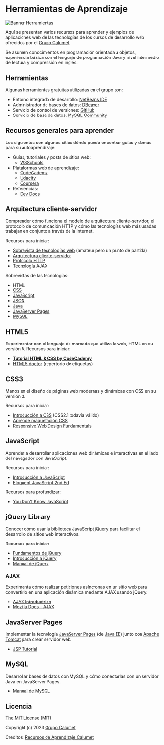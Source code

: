# Herramientas de Aprendizaje

![Banner Herramientas](https://github.com/UntetheredJ/Herramientas-de-Aprendizaje/assets/101756457/96e8a3b4-5d62-4924-b500-52c2a8f60683)

Aquí se presentan varios recursos para aprender y ejemplos de aplicaciones web de las tecnologías de los cursos de desarrollo web ofrecidos por el [Grupo Calumet](http://calumet.uis.edu.co/).

Se asumen conocimientos en programación orientada a objetos, experiencia básica con el lenguaje de programación Java y nivel intermedio de lectura y comprensión en inglés.

## Herramientas
Algunas herramientas gratuitas utilizadas en el grupo son:

- Entorno integrado de desarrollo: [NetBeans IDE](https://netbeans.apache.org/)
- Administrador de bases de datos: [DBeaver](http://dbeaver.io)
- Servicio de control de versiones: [GitHub](http://github.com)
- Servicio de base de datos: [MySQL Community](https://dev.mysql.com/downloads/mysql/)

## Recursos generales para aprender
Los siguientes son algunos sitios dónde puede encontrar guías y demás para su autoaprendizaje:

- Guías, tutoriales y posts de sitios web:
  - [W3Schools](http://www.w3schools.com)
- Plataformas web de aprendizaje:
  - [CodeCademy](http://www.codecademy.com)
  - [Udacity](http://www.udacity.com)
  - [Coursera](http://coursera.org)
- Referencias:
  - [Dev Docs](http://devdocs.io)

## Arquitectura cliente-servidor

Comprender cómo funciona el modelo de arquitectura cliente-servidor, el protocolo de comunicación HTTP y cómo las tecnologías web más usadas trabajan en conjunto a través de la Internet.

Recursos para iniciar:

- [Sobrevista de tecnologías web](https://www.youtube.com/watch?v=3yfxKZWvN8k) (amateur pero un punto de partida)
- [Arquitectura cliente-servidor](http://es.wikipedia.org/wiki/Cliente-servidor)
- [Protocolo HTTP](http://es.wikipedia.org/wiki/Hypertext_Transfer_Protocol)
- [Tecnología AJAX](https://es.wikipedia.org/wiki/AJAX)

Sobrevistas de las tecnologías:

- [HTML](https://es.wikipedia.org/wiki/HTML)
- [CSS](https://es.wikipedia.org/wiki/Hoja_de_estilos_en_cascada)
- [JavaScript](https://es.wikipedia.org/wiki/JavaScript)
- [JSON](https://es.wikipedia.org/wiki/JSON)
- [Java](https://es.wikipedia.org/wiki/Java_(lenguaje_de_programaci%C3%B3n))
- [JavaServer Pages](https://es.wikipedia.org/wiki/JavaServer_Pages)
- [MySQL](https://es.wikipedia.org/wiki/MySQL)


## HTML5

Experimentar con el lenguaje de marcado que utiliza la web, HTML en su versión 5.
Recursos para iniciar:

- **[Tutorial HTML & CSS by CodeCademy](https://www.codecademy.com/tracks/web)**
- [HTML5 doctor](http://html5doctor.com) (repertorio de etiquetas)

## CSS3

Manos en el diseño de páginas web modernas y dinámicas con CSS en su versión 3.

Recursos para iniciar:

- [Introducción a CSS](http://librosweb.es/libro/css) (CSS2.1 todavía válido)
- [Aprende maquetación CSS](http://es.learnlayout.com)
- [Responsive Web Design Fundamentals](https://www.udacity.com/course/responsive-web-design-fundamentals--ud893)

## JavaScript

Aprender a desarrollar aplicaciones web dinámicas e interactivas en el lado del navegador con JavaScript.

Recursos para iniciar:

- [Introducción a JavaScript](https://uniwebsidad.com/libros/javascript)
- [Eloquent JavaScript 2nd Ed](http://eloquentjavascript.net)

Recursos para profundizar:

- [You Don't Know JavaScript](https://github.com/getify/You-Dont-Know-JS)

## jQuery Library

Conocer cómo usar la biblioteca JavaScript [jQuery](http://jquery.com) para facilitar el desarrollo de sitios web interactivos.

Recursos para iniciar:

- [Fundamentos de jQuery](http://librosweb.es/libro/fundamentos_jquery)
- [Introducción a jQuery](http://prhone.blogspot.com/2013/05/introduccion-la-libreria-javascript.html)
- [Manual de jQuery](http://www.desarrolloweb.com/manuales/manual-jquery.html)


### AJAX

Experimenta cómo realizar peticiones asíncronas en un sitio web para convertirlo en una aplicación dinámica mediante AJAX usando jQuery.

- [AJAX Introductrion](https://www.w3schools.com/xml/ajax_intro.asp)
- [Mozilla Docs - AJAX](https://developer.mozilla.org/en-US/docs/Web/Guide/AJAX)


## JavaServer Pages

Implementar la tecnología [JavaServer Pages](https://es.wikipedia.org/wiki/JavaServer_Pages) (de [Java EE](https://es.wikipedia.org/wiki/Java_EE)) junto con [Apache Tomcat](https://es.wikipedia.org/wiki/Tomcat) para crear servidor web.

- [JSP Tutorial](http://www.tutorialspoint.com/jsp)


## MySQL

Desarrollar bases de datos con MySQL y cómo conectarlas con un servidor Java en JavaServer Pages.

- [Manual de MySQL](http://www.desarrolloweb.com/manuales/9)


## Licencia

[The MIT License](http://opensource.org/licenses/MIT) (MIT)

Copyright (c) 2023 [Grupo Calumet](http://calumet.uis.edu.co/)

Creditos: [Recursos de Aprendizaje Calumet](https://github.com/calumet/aprender.git)
